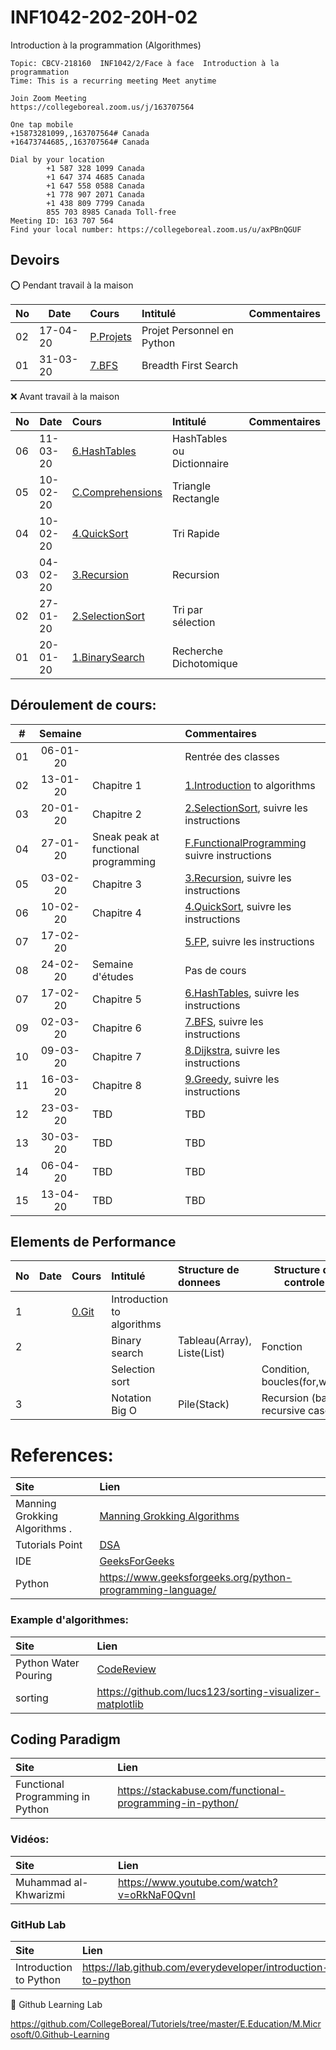 # INF1042-202-20H-02
Introduction à la programmation (Algorithmes)

```
Topic: CBCV-218160  INF1042/2/Face à face  Introduction à la programmation
Time: This is a recurring meeting Meet anytime
 
Join Zoom Meeting
https://collegeboreal.zoom.us/j/163707564
 
One tap mobile
+15873281099,,163707564# Canada
+16473744685,,163707564# Canada
 
Dial by your location
        +1 587 328 1099 Canada
        +1 647 374 4685 Canada
        +1 647 558 0588 Canada
        +1 778 907 2071 Canada
        +1 438 809 7799 Canada
        855 703 8985 Canada Toll-free
Meeting ID: 163 707 564
Find your local number: https://collegeboreal.zoom.us/u/axPBnQGUF
```

## Devoirs

:o: Pendant travail à la maison

|No| Date   | Cours                                            | Intitulé                                |  Commentaires    |
|--|--------|:-------------------------------------------------|:----------------------------------------|:-----------------|
|02|17-04-20|[P.Projets](P.Projets#Participation)              | Projet Personnel en Python              |                  |
|01|31-03-20|[7.BFS](7.BFS#Participation)                      | Breadth First Search                    |                  |

:x: Avant travail à la maison

|No| Date   | Cours                                              | Intitulé                                |  Commentaires   |
|--|--------|:---------------------------------------------------|:----------------------------------------|:----------------|
|06|11-03-20|[6.HashTables](6.HashTables#.scripts/Participation) | HashTables ou Dictionnaire              |                 |
|05|10-02-20|[C.Comprehensions](C.Comprehensions#.scripts/Participation)| Triangle Rectangle                      |                  |
|04|10-02-20|[4.QuickSort](4.QuickSort#.scripts/.scripts/Participation)          | Tri Rapide                              |                  |
|03|04-02-20|[3.Recursion](3.Recursion#.scripts/Participation)          | Recursion                               |                  |
|02|27-01-20|[2.SelectionSort](2.SelectionSort#.scripts/Participation)  | Tri par sélection                       |                  |
|01|20-01-20|[1.BinarySearch](1.BinarySearch#.scripts/Participation)    | Recherche Dichotomique                  |                  |

## Déroulement de cours:

|# | Semaine|                                          |     Commentaires                                                   |
|--|:------:|:-----------------------------------------|:-------------------------------------------------------------------|
|01|06-01-20|                                          | Rentrée des classes                                                |
|02|13-01-20| Chapitre 1                               | [1.Introduction](1.Introduction) to algorithms                     |
|03|20-01-20| Chapitre 2                               | [2.SelectionSort](2.SelectionSort), suivre les instructions        |
|04|27-01-20| Sneak peak at functional programming     | [F.FunctionalProgramming](F.FunctionalProgramming) suivre instructions|
|05|03-02-20| Chapitre 3                               | [3.Recursion](3.Recursion), suivre les instructions                |
|06|10-02-20| Chapitre 4                               | [4.QuickSort](4.QuickSort), suivre les instructions                |
|07|17-02-20|                                          | [5.FP](5.FP), suivre les instructions                              |
|08|24-02-20| Semaine d'études                         | Pas de cours                                                       |
|07|17-02-20| Chapitre 5                               | [6.HashTables](6.HashTables), suivre les instructions              |
|09|02-03-20| Chapitre 6                               | [7.BFS](7.BFS), suivre les instructions                            |
|10|09-03-20| Chapitre 7                               | [8.Dijkstra](8.Dijkstra), suivre les instructions                  |
|11|16-03-20| Chapitre 8                               | [9.Greedy](9.Greedy), suivre les instructions                      |
|12|23-03-20| TBD                                      | TBD                                                                |
|13|30-03-20| TBD                                      | TBD                                                                |
|14|06-04-20| TBD                                      | TBD                                                                |
|15|13-04-20| TBD                                      | TBD                                                                |


## Elements de Performance

|No| Date   | Cours               | Intitulé                         |  Structure de donnees       | Structure de controle            |
|--|--------|:--------------------|:---------------------------------|:----------------------------|----------------------------------| 
| 1|        |[0.Git](0.Git)       | Introduction to algorithms       |                             |                                  |
| 2|        |                     | Binary search                    | Tableau(Array), Liste(List) | Fonction                         | 
|  |        |                     | Selection sort                   |                             | Condition, boucles(for,while)    |
| 3|        |                     | Notation Big O                   | Pile(Stack)                 | Recursion (base, recursive case) |


# References:

| Site                            | Lien                                                                             |
|:--------------------------------|:---------------------------------------------------------------------------------|
| Manning Grokking Algorithms .   | [Manning Grokking Algorithms](https://www.manning.com/books/grokking-algorithms) |
| Tutorials Point                 | [DSA](http://www.tutorialspoint.com/data_structures_algorithms)                  |
| IDE                             | [GeeksForGeeks](https://ide.geeksforgeeks.org)                                   |
| Python                          | https://www.geeksforgeeks.org/python-programming-language/                       |


### Example d'algorithmes:

| Site                            | Lien                                                                             |
|:--------------------------------|:---------------------------------------------------------------------------------|
| Python Water Pouring            | [CodeReview](https://codereview.stackexchange.com/questions/78586/pouring-water-between-two-jugs-to-get-a-certain-amount-in-one-of-the-jugs) |
| sorting                         | https://github.com/lucs123/sorting-visualizer-matplotlib |


## Coding Paradigm

| Site                            | Lien                                                                             |
|:--------------------------------|:---------------------------------------------------------------------------------|
| Functional Programming in Python| https://stackabuse.com/functional-programming-in-python/                         |


### Vidéos:

| Site                            | Lien                                                                             |
|:--------------------------------|:---------------------------------------------------------------------------------|
| Muhammad al-Khwarizmi           | https://www.youtube.com/watch?v=oRkNaF0QvnI                                      |

### GitHub Lab

| Site                            | Lien                                                                             |
|:--------------------------------|:---------------------------------------------------------------------------------|
| Introduction to Python          | https://lab.github.com/everydeveloper/introduction-to-python                     |

:round_pushpin: Github Learning Lab

https://github.com/CollegeBoreal/Tutoriels/tree/master/E.Education/M.Microsoft/0.Github-Learning




